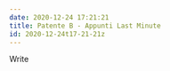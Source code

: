 ```yaml
---
date: 2020-12-24 17:21:21
title: Patente B - Appunti Last Minute
id: 2020-12-24t17-21-21z
---
```


Write